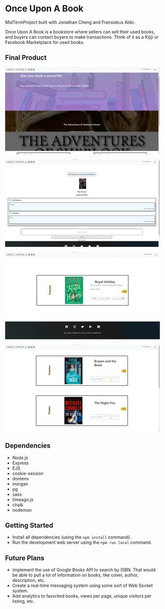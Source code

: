 # Once Upon A Book

MidTermProject built with Jonathan Cheng and Fransiskus Aldo.

Once Upon A Book is a bookstore where sellers can sell their used books, and buyers can contact buyers to make transactions. Think of it as a Kijiji or Facebook Marketplace for used books.

## Final Product

!["Screenshot of homepage"](https://github.com/jjjjjjonathan/better-best-book-store/blob/master/docs/screenshots/homepage.png)

!["Screenshot of messages page"](https://github.com/jjjjjjonathan/better-best-book-store/blob/master/docs/screenshots/messages.png)

!["Screenshot of book listing page"](https://github.com/jjjjjjonathan/better-best-book-store/blob/master/docs/screenshots/buybook.png)

!["Screenshot of favorites page"](https://github.com/jjjjjjonathan/better-best-book-store/blob/master/docs/screenshots/favorites.png)

## Dependencies

- Node.js
- Express
- EJS
- cookie-session
- dontenv
- morgan
- pg
- sass
- timeago.js
- chalk
- nodemon

## Getting Started

- Install all dependencies (using the `npm install` command).
- Run the development web server using the `npm run local` command.

## Future Plans

- Implement the use of Google Books API to search by ISBN. That would be able to pull a lot of information on books, like cover, author, description, etc.
- Create a real-time messaging system using some sort of Web Socket system.
- Add analytics to favorited books, views per page, unique visitors per listing, etc.
